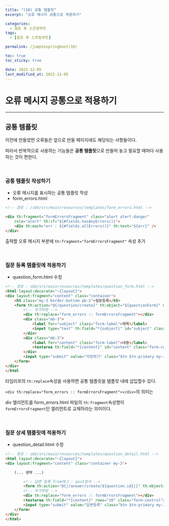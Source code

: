 ```yaml
---
title: "(10) 공통 템플릿"
excerpt: "오류 메시지 공통으로 적용하기"

categories:
  - 점프 투 스프링부트
tags:
  - [점프 투 스프링부트]

permalink: /jumptospringboot/10/

toc: true
toc_sticky: true

date: 2022-12-05
last_modified_at: 2022-12-05
---
```


# 오류 메시지 공통으로 적용하기

---
    
## 공통 템플릿

이전에 만들었떤 오류들은 앞으로 만들 페이지에도 해당되는 사항들이다.

따라서 반복적으로 사용하는 기능들은 **공통 템플릿**으로 만들어 놓고 필요할 때마다 사용하는 것이 편한다.

<br/>

### 공통 템플릿 작성하기

- 오류 메시지를 표시하는 공통 템플릿 작성
- form_errors.html

```html
<!-- 경로 : /sbb/src/main/resources/templates/form_errors.html -->

<div th:fragment="formErrorsFragment" class="alert alert-danger" 
    role="alert" th:if="${#fields.hasAnyErrors()}">
    <div th:each="err : ${#fields.allErrors()}" th:text="${err}" />
</div>
```

출력할 오류 메시지 부분에 `th:fragment="formErrorsFragment"` 속성 추가

<br/>

### 질문 등록 템플릿에 적용하기

- question_form.html 수정

```html
<!-- 경로 : sbb/src/main/resources/templates/question_form.html -->
<html layout:decorate="~{layout}">
<div layout:fragment="content" class="container">
    <h5 class="my-3 border-bottom pb-2">질문등록</h5>
    <form th:action="@{/question/create}" th:object="${questionForm}" method="post">
        <!-- 추가부분 -->
        <div th:replace="form_errors :: formErrorsFragment"></div>
        <div class="mb-3">
            <label for="subject" class="form-label">제목</label>
            <input type="text" th:field="*{subject}" id="subject" class="form-control">
        </div>
        <div class="mb-3">
            <label for="content" class="form-label">내용</label>
            <textarea th:field="*{content}" id="content" class="form-control" rows="10"></textarea>
        </div>
        <input type="submit" value="저장하기" class="btn btn-primary my-2">
    </form>
</div>
</html
```

타임리프의 `th:replace`속성을 사용하면 공통 템플릿을 템플릿 내에 삽입할수 있다. 

`<div th:replace="form_errors :: formErrorsFragment"></div>`의 의미는 

div 엘리먼트를 form_errors.html 파일의 `th:fragment`속성명이`formErrorsFragment`인 엘리먼트로 교체하라는 의미이다.

<br/>

### 질문 상세 템플릿에 적용하기

- question_detail.html 수정

```html
<!-- 경로 : sbb/src/main/resources/templates/question_detail.html -->
<html layout:decorate="~{layout}">
<div layout:fragment="content" class="container my-3">

    (... 생략 ...)

        <!-- 답변 등록 from태그 : post방식 -->
        <form th:action="@{|/answer/create/${question.id}|}" th:object="${answerForm}" method="post" class="my-3">
        <!-- 추가부분 -->
        <div th:replace="form_errors :: formErrorsFragment"></div>
        <textarea th:field="*{content}" rows="10" class="form-control"></textarea>
        <input type="submit" value="답변등록" class="btn btn-primary my-2">
    </form>
</div>
</html>
```






<br/><br/><br/><br/><br/>